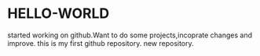 # HELLO-WORLD
started working on github.Want to do some projects,incoprate changes and improve.
this is my first github repository.
new repository.
